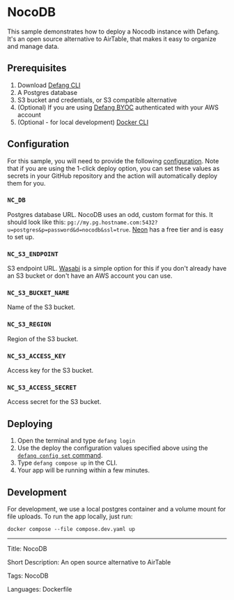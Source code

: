 # NocoDB

This sample demonstrates how to deploy a Nocodb instance with Defang. It's an open source alternative to AirTable, that makes it easy to organize and manage data.

## Prerequisites

1. Download [Defang CLI](https://github.com/DefangLabs/defang)
2. A Postgres database
3. S3 bucket and credentials, or S3 compatible alternative
4. (Optional) If you are using [Defang BYOC](https://docs.aws.amazon.com/cli/latest/userguide/cli-chap-configure.html) authenticated with your AWS account
5. (Optional - for local development) [Docker CLI](https://docs.docker.com/engine/install/)

## Configuration

For this sample, you will need to provide the following [configuration](https://docs.defang.io/docs/concepts/configuration). Note that if you are using the 1-click deploy option, you can set these values as secrets in your GitHub repository and the action will automatically deploy them for you.

### `NC_DB`
Postgres database URL. NocoDB uses an odd, custom format for this. It should look like this: `pg://my.pg.hostname.com:5432?u=postgres&p=password&d=nocodb&ssl=true`. [Neon](https://neon.tech/) has a free tier and is easy to set up.

### `NC_S3_ENDPOINT`
S3 endpoint URL. [Wasabi](https://wasabi.com/) is a simple option for this if you don't already have an S3 bucket or don't have an AWS account you can use.

### `NC_S3_BUCKET_NAME`
Name of the S3 bucket.

### `NC_S3_REGION`
Region of the S3 bucket.

### `NC_S3_ACCESS_KEY`
Access key for the S3 bucket.

### `NC_S3_ACCESS_SECRET`
Access secret for the S3 bucket.

## Deploying

1. Open the terminal and type `defang login`
2. Use the deploy the configuration values specified above using the [`defang config set` command](https://docs.defang.io/docs/concepts/configuration).
2. Type `defang compose up` in the CLI.
3. Your app will be running within a few minutes.

## Development

For development, we use a local postgres container and a volume mount for file uploads. To run the app locally, just run:

`docker compose --file compose.dev.yaml up`

---

Title: NocoDB

Short Description: An open source alternative to AirTable

Tags: NocoDB

Languages: Dockerfile
